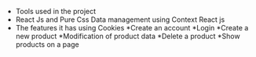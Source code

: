 * Tools used in the project
* React Js and Pure Css Data management using Context React js
* The features it has using Cookies
*Create an account
*Login
*Create a new product
*Modification of product data
*Delete a product
*Show products on a page
